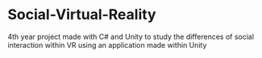 # Social-Virtual-Reality
4th year project made with C# and Unity to study the differences of social interaction within VR using an application made within Unity
